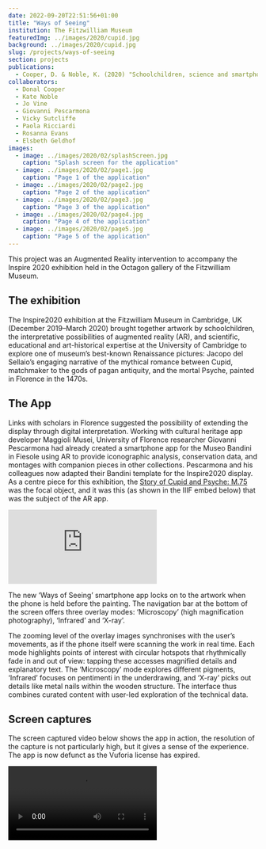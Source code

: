 ```yaml
---
date: 2022-09-20T22:51:56+01:00
title: "Ways of Seeing"
institution: The Fitzwilliam Museum
featuredImg: ../images/2020/cupid.jpg
background: ../images/2020/cupid.jpg
slug: /projects/ways-of-seeing
section: projects
publications:
  - Cooper, D. & Noble, K. (2020) "Schoolchildren, science and smartphones shine new light on a Florentine masterpiece" Apollo (online publication only April 2020)
collaborators:
  - Donal Cooper
  - Kate Noble 
  - Jo Vine
  - Giovanni Pescarmona
  - Vicky Sutcliffe
  - Paola Ricciardi
  - Rosanna Evans
  - Elsbeth Geldhof
images:
  - image: ../images/2020/02/splashScreen.jpg
    caption: "Splash screen for the application"
  - image: ../images/2020/02/page1.jpg
    caption: "Page 1 of the application"
  - image: ../images/2020/02/page2.jpg
    caption: "Page 2 of the application"
  - image: ../images/2020/02/page3.jpg
    caption: "Page 3 of the application"
  - image: ../images/2020/02/page4.jpg
    caption: "Page 4 of the application"
  - image: ../images/2020/02/page5.jpg
    caption: "Page 5 of the application"
---
```

This project was an Augmented Reality intervention to accompany the Inspire 2020 exhibition 
held in the Octagon gallery of the Fitzwilliam Museum. 

## The exhibition

The Inspire2020 exhibition at the Fitzwilliam Museum in Cambridge, UK (December 2019–March 2020) brought together artwork 
by schoolchildren, the interpretative possibilities of augmented reality (AR), and scientific, educational and art-historical 
expertise at the University of Cambridge to explore one of museum’s best-known Renaissance pictures: Jacopo del Sellaio’s 
engaging narrative of the mythical romance between Cupid, matchmaker to the gods of pagan antiquity, and the mortal Psyche, 
painted in Florence in the 1470s.

## The App
Links with scholars in Florence suggested the possibility of extending the display through digital interpretation. Working 
with cultural heritage app developer Maggioli Musei, University of Florence researcher Giovanni Pescarmona had already 
created a smartphone app for the Museo Bandini in Fiesole using AR to provide iconographic analysis, conservation data, 
and montages with companion pieces in other collections. Pescarmona and his colleagues now adapted their Bandini template 
for the Inspire2020 display. As a centre piece for this exhibition, the [Story of Cupid and Psyche: M.75](https://data.fitzmuseum.cam.ac.uk/id/object/627)
was the focal object, and it was this (as shown in the IIIF embed below) that was the subject of the AR app.

<div class="ratio-16x9 ratio my-3">
    <iframe src="https://data.fitzmuseum.cam.ac.uk/uv.html#?manifest=https://api.fitz.ms/data-distributor/iiif/object-627/manifest&c=0&m=0&cv=0&config=&locales=en-GB:English (GB),cy-GB:Cymraeg,fr-FR:Français (FR),pl-PL:Polski,sv-SE:Svenska&xywh=-514,-129,8494,3984&r=0" allowfullscreen frameborder="0"></iframe>
</div>

The new ‘Ways of Seeing’ smartphone app locks on to the artwork when the phone is held before the painting. The navigation 
bar at the bottom of the screen offers three overlay modes: ‘Microscopy’ (high magnification photography), ‘Infrared’ and ‘X-ray’.

The zooming level of the overlay images synchronises with the user’s movements, as if the phone itself were scanning the work in real time. Each mode highlights points of interest with circular hotspots that rhythmically fade in and out of view: tapping these accesses magnified details and explanatory text. The ‘Microscopy’ mode explores different pigments, ‘Infrared’ focuses on pentimenti in the underdrawing, and ‘X-ray’ picks out details like metal nails within the wooden structure. The interface thus combines curated content with user-led exploration of the technical data.

## Screen captures
The screen captured video below shows the app in action, the resolution of the capture is not 
particularly high, but it gives a sense of the experience. The app is now defunct as the Vuforia license
has expired.

<div class="ratio ratio-16x9 my-3">
    <video controls src="/VID_414250210_212732_641.mp4" />
</div>